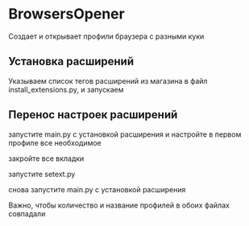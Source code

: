 # BrowsersOpener
Создает и открывает профили браузера с разными куки

## Установка расширений
Указываем список тегов расширений из магазина в файл install_extensions.py, и запускаем

## Перенос настроек расширений
запустите main.py с установкой расширения и настройте в первом профиле все необходимое

закройте все вкладки

запустите setext.py

снова запустите main.py с установкой расширения

Важно, чтобы количество и название профилей в обоих файлах совпадали
